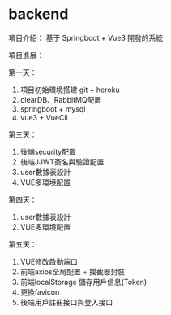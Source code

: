 # backend

項目介紹：
基于 Springboot + Vue3 開發的系統

項目進展：

第一天：
  1. 項目初始環境搭建 git + heroku
  2. clearDB、RabbitMQ配置
  2. springboot + mysql 
  3. vue3 + VueCli

第三天：
  1. 後端security配置 
  2. 後端JJWT簽名與驗證配置
  3. user數據表設計
  4. VUE多環境配置
  
第四天：
  1. user數據表設計
  2. VUE多環境配置

第五天：
  1. VUE修改啟動端口
  2. 前端axios全局配置 + 攔截器封裝
  3. 前端localStorage 儲存用戶信息(Token)
  4. 更換favicon
  5. 後端用戶註冊接口與登入接口
  
